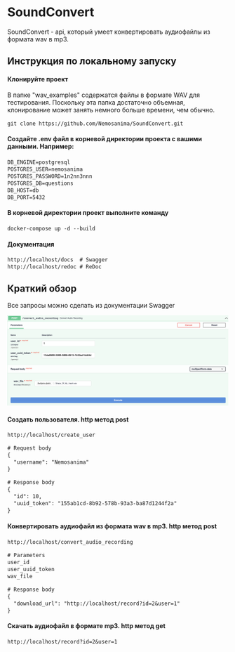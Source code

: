 # SoundConvert

SoundConvert - api, который умеет конвертировать аудиофайлы из формата wav в mp3.

## Инструкция по локальному запуску

#### Клонируйте проект
В папке "wav_examples" содержатся файлы в формате WAV для тестирования. Поскольку эта папка достаточно объемная, клонирование может занять немного больше времени, чем обычно.
```
git clone https://github.com/Nemosanima/SoundConvert.git
```
#### Создайте .env файл в корневой директории проекта с вашими данными. Например:
```
DB_ENGINE=postgresql
POSTGRES_USER=nemosanima
POSTGRES_PASSWORD=1n2nn3nnn
POSTGRES_DB=questions
DB_HOST=db
DB_PORT=5432
```
#### В корневой директории проект выполните команду
```
docker-compose up -d --build
```
#### Документация
```
http://localhost/docs  # Swagger
http://localhost/redoc # ReDoc
```
## Краткий обзор

Все запросы можно сделать из документации Swagger

![convert_audio_recording](https://github.com/Nemosanima/SoundConvert/blob/main/images/convert_audio_recording.png)

#### Создать пользователя. http метод post
```
http://localhost/create_user
```
```
# Request body
{
  "username": "Nemosanima"
}
```
```
# Response body
{
  "id": 10,
  "uuid_token": "155ab1cd-8b92-578b-93a3-ba87d1244f2a"
}
```
#### Конвертировать аудиофайл из формата wav в mp3. http метод post
```
http://localhost/convert_audio_recording
```
```
# Parameters
user_id
user_uuid_token
wav_file
```
```
# Response body
{
  "download_url": "http://localhost/record?id=2&user=1"
}
```
#### Скачать аудиофайл в формате mp3. http метод get
```
http://localhost/record?id=2&user=1
```
